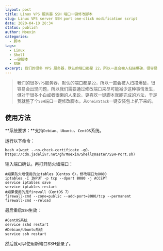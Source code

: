 ```yaml
---
layout: post
title: Linux VPS 服务器 SSH 端口一键修改脚本
slug: Linux VPS server SSH port one-click modification script
date: 2020-04-10 20:34
status: publish
author: Moexin
categories: 
  - 脚本
tags:
  - Linux
  - Shell
  - 一键脚本
  - SSH
excerpt: 我们的很多 VPS 服务器，默认的端口都是 22，所以一直会被人扫描爆破，很容易会出现问题，所以我们需要通过修改端口来尽可能减少这种事情发生，但对于很多小白或者很懒的人来说，更喜欢一键脚本就能完成的方法，于是我就整了个 SSH 端口一键修改脚本。从 OneinStack 一键安装包上扒下来的。
---
```


> 我们的很多`VPS`服务器，默认的端口都是`22`，所以一直会被人扫描爆破，很容易会出现问题，所以我们需要通过修改端口来尽可能减少这种事情发生，但对于很多小白或者很懒的人来说，更喜欢一键脚本就能完成的方法，于是我就整了个`SSH`端口一键修改脚本。从`OneinStack`一键安装包上扒下来的。

## 使用方法

**系统要求：**支持`Debian`、`Ubuntu`、`CentOS`系统。

运行以下命令：

```
bash <(wget --no-check-certificate -qO- https://cdn.jsdelivr.net/gh/Moexin/Shell@master/SSH-Port.sh)
```

输入端口确认。再打开防火墙端口：

```
#如果防火墙使用的iptables（Centos 6），修改端口为8080
iptables -I INPUT -p tcp --dport 8080 -j ACCEPT
service iptables save
service iptables restart
#如果使用的是firewall（CentOS 7）
firewall-cmd --zone=public --add-port=8080/tcp --permanent 
firewall-cmd --reload
```

最后重启`SSH`生效：

```
#CentOS系统
service sshd restart
#Debian/Ubuntu系统
service ssh restart
```

然后就可以使用新端口SSH登录了。